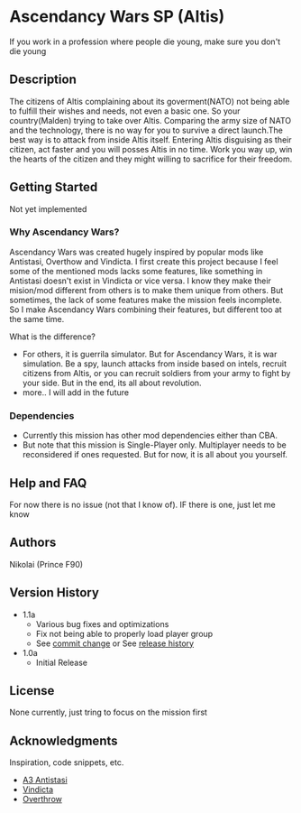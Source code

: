 # Ascendancy Wars SP (Altis)

If you work in a profession where people die young, make sure you don't die young

## Description

The citizens of Altis complaining about its goverment(NATO) not being able to fulfill their wishes and needs, not even a basic one.
So your country(Malden) trying to take over Altis. Comparing the army size of NATO and the technology, there is no way for you to survive a direct launch.The best way is to attack from inside Altis itself.
Entering Altis disguising as their citizen, act faster and you will posses Altis in no time. Work you way up, win the hearts of the citizen and they might willing to sacrifice for their freedom.

## Getting Started

Not yet implemented

### Why Ascendancy Wars?

Ascendancy Wars was created hugely inspired by popular mods like Antistasi, Overthow and Vindicta.
I first create this project because I feel some of the mentioned mods lacks some features, like something in Antistasi doesn't exist in Vindicta or vice versa.
I know they make their mision/mod different from others is to make them unique from others. But sometimes, the lack of some features make the mission feels incomplete.
So I make Ascendancy Wars combining their features, but different too at the same time.

What is the difference?
* For others, it is guerrila simulator. But for Ascendancy Wars, it is war simulation.
  Be a spy, launch attacks from inside based on intels, recruit citizens from Altis, or you can recruit soldiers from your army to fight by your side.
  But in the end, its all about revolution.
* more.. I will add in the future

### Dependencies

* Currently this mission has other mod dependencies either than CBA.
* But note that this mission is Single-Player only. Multiplayer needs to be reconsidered if ones requested. But for now, it is all about you yourself.

## Help and FAQ

For now there is no issue (not that I know of). IF there is one, just let me know

## Authors

Nikolai (Prince F90)

## Version History

* 1.1a
    * Various bug fixes and optimizations
    * Fix not being able to properly load player group
    * See [commit change]() or See [release history]()
* 1.0a
    * Initial Release

## License

None currently, just tring to focus on the mission first

## Acknowledgments

Inspiration, code snippets, etc.
* [A3 Antistasi](https://github.com/official-antistasi-community)
* [Vindicta](https://github.com/Sparker95/Vindicta)
* [Overthrow](https://github.com/ArmaOverthrow/Overthrow)
